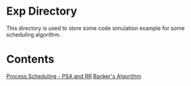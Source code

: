 # Exp Directory

This directory is used to store some code simulation example for some scheduling algorithm.

# Contents

[Process Scheduling - PSA and RR](./proc_algo_rr.md)
[Banker's Algorithm](./banker.md)